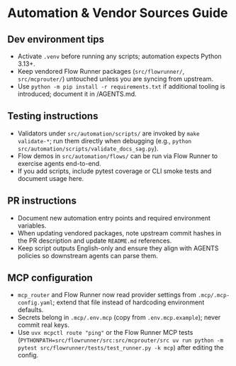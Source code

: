 # Automation & Vendor Sources Guide

## Dev environment tips
- Activate `.venv` before running any scripts; automation expects Python 3.13+.
- Keep vendored Flow Runner packages (`src/flowrunner/`, `src/mcprouter/`) untouched unless you are syncing from upstream.
- Use `python -m pip install -r requirements.txt` if additional tooling is introduced; document it in /AGENTS.md.

## Testing instructions
- Validators under `src/automation/scripts/` are invoked by `make validate-*`; run them directly when debugging (e.g., `python src/automation/scripts/validate_docs_sag.py`).
- Flow demos in `src/automation/flows/` can be run via Flow Runner to exercise agents end-to-end.
- If you add scripts, include pytest coverage or CLI smoke tests and document usage here.

## PR instructions
- Document new automation entry points and required environment variables.
- When updating vendored packages, note upstream commit hashes in the PR description and update `README.md` references.
- Keep script outputs English-only and ensure they align with AGENTS policies so downstream agents can parse them.

## MCP configuration
- `mcp_router` and Flow Runner now read provider settings from `.mcp/.mcp-config.yaml`; extend that file instead of hardcoding environment defaults.
- Secrets belong in `.mcp/.env.mcp` (copy from `.env.mcp.example`); never commit real keys.
- Use `uvx mcpctl route "ping"` or the Flow Runner MCP tests (`PYTHONPATH=src/flowrunner/src:src/mcprouter/src uv run python -m pytest src/flowrunner/tests/test_runner.py -k mcp`) after editing the config.
